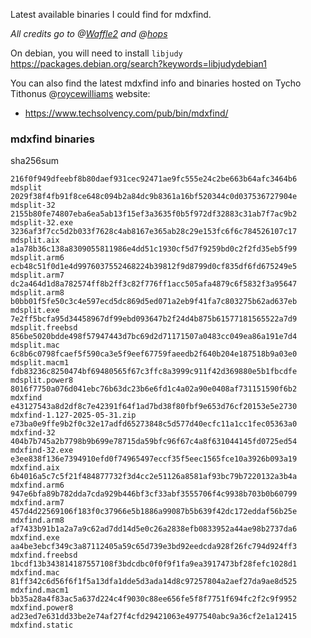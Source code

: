 Latest available binaries I could find for mdxfind.

_All credits go to @[Waffle2](https://github.com/waffle2) and @[hops](https://github.com/hops)_

On debian, you will need to install `libjudy` https://packages.debian.org/search?keywords=libjudydebian1

You can also find the latest mdxfind info and binaries hosted on Tycho Tithonus @[roycewilliams](https://github.com/roycewilliams) website:
- https://www.techsolvency.com/pub/bin/mdxfind/

### mdxfind binaries
sha256sum
```
216f0f949dfeebf8b80daef931cec92471ae9fc555e24c2be663b64afc3464b6  mdsplit
2029f38f4fb91f8ce648c094b2a84dc9b8361a16bf520344c0d037536727904e  mdsplit-32
2155b80fe74807eba6ea5ab13f15ef3a3635f0b5f972df32883c31ab7f7ac9b2  mdsplit-32.exe
3236af3f7cc5d2b033f7628c4ab8167e365ab28c29e153fc6f6c784526107c17  mdsplit.aix
a1a78b36c138a8309055811986e4dd51c1930cf5d7f9259bd0c2f2fd35eb5f99  mdsplit.arm6
ecb48c51f0d1e4d9976037552468224b39812f9d8799d0cf835df6fd675249e5  mdsplit.arm7
dc2a464d1d8a782574ff8b2ff3c82f776ff1acc505afa4879c6f5832f3a95647  mdsplit.arm8
b0bb01f5fe50c3c4e597ecd5dc869d5ed071a2eb9f41fa7c803275b62ad637eb  mdsplit.exe
7e2ff5bcfa95d34458967df99ebd093647b2f24d4b875b61577181565522a7d9  mdsplit.freebsd
856be5020bdde498f57947443d7bc69d2d71171507a0483cc049ea86a191e7d4  mdsplit.mac
6c8b6c0798fcaef5f590ca3e5f9eef67759faeedb2f640b204e187518b9a03e0  mdsplit.macm1
fdb83236c8250474bf69480565f67c3ffc8a3999c911f42d369880e5b1fbcdfe  mdsplit.power8
8016f7750a076d041ebc76b63dc23b6e6fd1c4a02a90e0408af731151590f6b2  mdxfind
e43127543a8d2df8c7e42391f64f1ad7bd38f80fbf9e653d76cf20153e5e2730  mdxfind-1.127-2025-05-31.zip
e73ba0e9ffe9b2f0c32e17adfd65273848c5d577d40ecfc11a1cc1fec05363a0  mdxfind-32
404b7b745a2b7798b9b699e78715da59bfc96f67c4a8f631044145fd0725ed54  mdxfind-32.exe
e3ee838f136e7394910efd0f74965497eccf35f5eec1565fce10a3926b093a19  mdxfind.aix
6b4016a5c7c5f21f484877732f3d4cc2e51126a8581af93bc79b7220132a3b4a  mdxfind.arm6
947e6bfa89b782dda7cda929b446bf3cf33abf3555706f4c9938b703b0b60799  mdxfind.arm7
457d4d22569106f183f0c37966e5b1886a99087b5b639f42dc172eddaf56b25e  mdxfind.arm8
af7433b91b1a2a7a9c62ad7dd14d5e0c26a2838efb0833952a44ae98b2737da6  mdxfind.exe
aa4be3ebcf349c3a87112405a59c65d739e3bd92eedcda928f26fc794d924ff3  mdxfind.freebsd
1bcdf13b343814187557108f3bdcdbc0f0f9f1fa9ea3917473bf28fefc1028d1  mdxfind.mac
81ff342c6d56f6f1f5a13dfa1dde5d3ada14d8c97257804a2aef27da9ae8d525  mdxfind.macm1
bb35a28a4f83ac5a637d224c4f9030c88ee656fe5f8f7751f694fc2f2c9f9952  mdxfind.power8
ad23ed7e631dd33be2e74af27f4cfd29421063e4977540abc9a36cf2e1a12415  mdxfind.static
```
